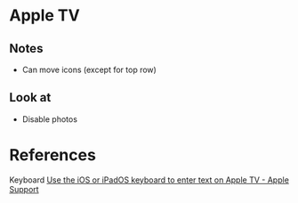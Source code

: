 # Apple TV
## Notes
* Can move icons (except for top row)

## Look at
* Disable photos

# References
Keyboard
[Use the iOS or iPadOS keyboard to enter text on Apple TV - Apple Support](https://support.apple.com/guide/tv/use-the-ios-or-ipados-keyboard-atvb827791d6/tvos)
